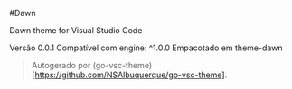 #Dawn

Dawn theme for Visual Studio Code

Versão 0.0.1
Compatível com engine: ^1.0.0
Empacotado em theme-dawn

> Autogerado por (go-vsc-theme)[https://github.com/NSAlbuquerque/go-vsc-theme].